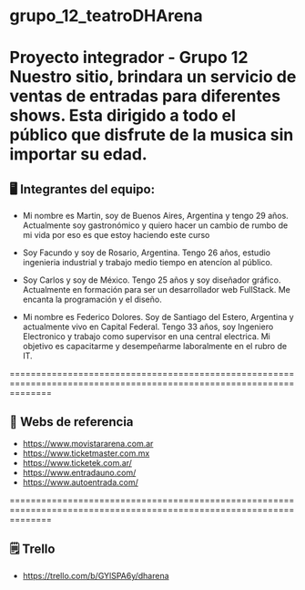 # grupo_12_teatroDHArena

Proyecto integrador - Grupo 12
Nuestro sitio, brindara un servicio de ventas de entradas para diferentes shows. Esta dirigido a todo el público que disfrute de la musica sin importar su edad.
====================================================================================================================

## 🖥️ Integrantes del equipo:

- Mi nombre es Martin, soy de Buenos Aires, Argentina y tengo 29 años. Actualmente soy gastronómico y quiero hacer un cambio de rumbo de mi vida por eso es que estoy haciendo este curso

- Soy Facundo y soy de Rosario, Argentina. Tengo 26 años, estudio ingenieria industrial y trabajo medio tiempo en atencíon al público.

- Soy Carlos y soy de México. Tengo 25 años y soy diseñador gráfico. Actualmente en formación para ser un desarrollador web FullStack. Me encanta la programación y el diseño.

- Mi nombre es Federico Dolores. Soy de Santiago del Estero, Argentina y actualmente vivo en Capital Federal. Tengo 33 años, soy Ingeniero Electronico y trabajo como supervisor en una central electrica. Mi objetivo es capacitarme y desempeñarme laboralmente en el rubro de IT.

====================================================================================================================

## 🚧 Webs de referencia

- https://www.movistararena.com.ar
- https://www.ticketmaster.com.mx
- https://www.ticketek.com.ar/
- https://www.entradauno.com/
- https://www.autoentrada.com/

====================================================================================================================

## 🗒 Trello

- https://trello.com/b/GYlSPA6y/dharena

